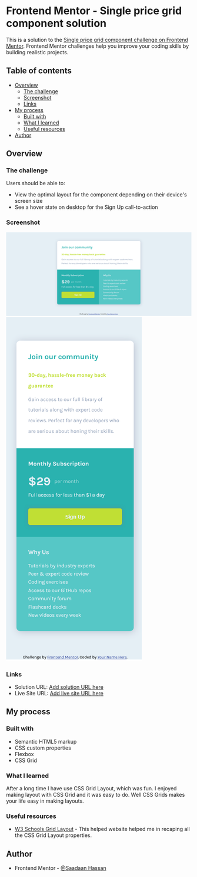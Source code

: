 # Frontend Mentor - Single price grid component solution

This is a solution to the [Single price grid component challenge on Frontend Mentor](https://www.frontendmentor.io/challenges/single-price-grid-component-5ce41129d0ff452fec5abbbc). Frontend Mentor challenges help you improve your coding skills by building realistic projects. 

## Table of contents

- [Overview](#overview)
  - [The challenge](#the-challenge)
  - [Screenshot](#screenshot)
  - [Links](#links)
- [My process](#my-process)
  - [Built with](#built-with)
  - [What I learned](#what-i-learned)
  - [Useful resources](#useful-resources)
- [Author](#author)

## Overview

### The challenge

Users should be able to:

- View the optimal layout for the component depending on their device's screen size
- See a hover state on desktop for the Sign Up call-to-action

### Screenshot

![Desktop Preview](./images/Desktop-Preview-Screenshot.png)
![Mobile Preview](./images/Mobile-Preview-Screenshot.png)

### Links

- Solution URL: [Add solution URL here](https://your-solution-url.com)
- Live Site URL: [Add live site URL here](https://your-live-site-url.com)

## My process

### Built with

- Semantic HTML5 markup
- CSS custom properties
- Flexbox
- CSS Grid

### What I learned

After a long time I have use CSS Grid Layout, which was fun. I enjoyed making layout with CSS Grid and it was easy to do. Well CSS Grids makes your life easy in making layouts.

### Useful resources

- [W3 Schools Grid Layout](https://www.w3schools.com/css/css_grid.asp) - This helped website helped me in recaping all the CSS Grid Layout properties.

## Author

- Frontend Mentor - [@Saadaan Hassan](https://www.frontendmentor.io/profile/Saadaan-Hassan)